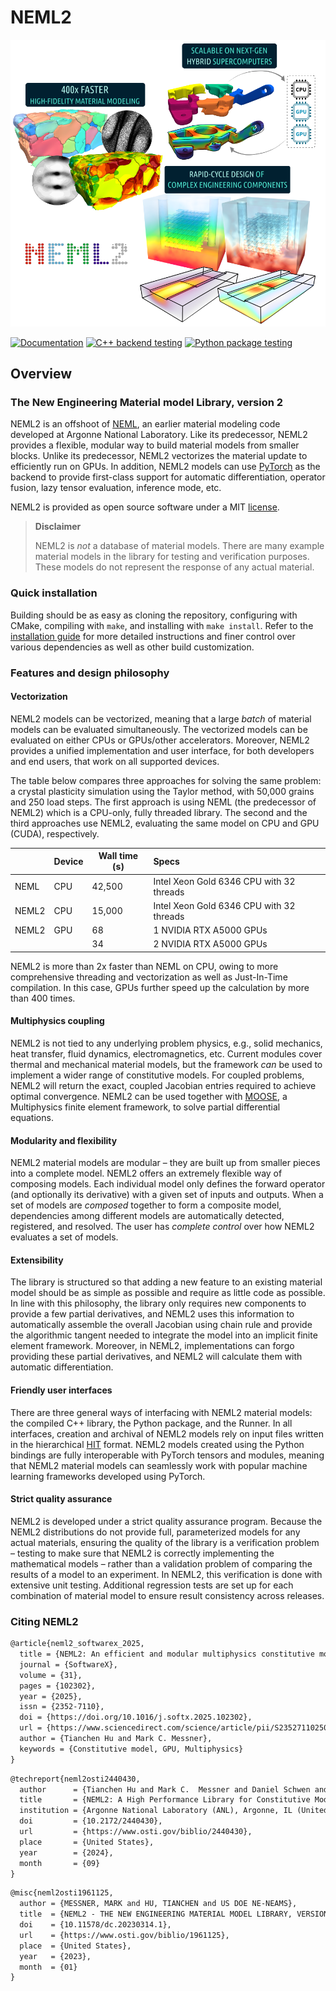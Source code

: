 # NEML2

![](doc/content/asset/cover_min.png)

[![Documentation](https://github.com/applied-material-modeling/neml2/actions/workflows/build_docs.yml/badge.svg?branch=main)](https://applied-material-modeling.github.io/neml2/) [![C++ backend testing](https://github.com/applied-material-modeling/neml2/actions/workflows/cpp.yml/badge.svg?branch=main)](https://github.com/applied-material-modeling/neml2/actions/workflows/cpp.yml) [![Python package testing](https://github.com/applied-material-modeling/neml2/actions/workflows/python.yml/badge.svg?branch=main)](https://github.com/applied-material-modeling/neml2/actions/workflows/python.yml)

## Overview

### The New Engineering Material model Library, version 2

NEML2 is an offshoot of [NEML](https://github.com/Argonne-National-Laboratory/neml), an earlier material modeling code developed at Argonne National Laboratory.
Like its predecessor, NEML2 provides a flexible, modular way to build material models from smaller blocks.
Unlike its predecessor, NEML2 vectorizes the material update to efficiently run on GPUs. In addition, NEML2 models can use [PyTorch](https://pytorch.org/cppdocs/) as the backend to provide first-class support for automatic differentiation, operator fusion, lazy tensor evaluation, inference mode, etc.

NEML2 is provided as open source software under a MIT [license](https://raw.githubusercontent.com/applied-material-modeling/neml2/main/LICENSE).

> **Disclaimer**
>
> NEML2 is _not_ a database of material models. There are many example material models in the library for testing and verification purposes. These models do not represent the response of any actual material.

### Quick installation

Building should be as easy as cloning the repository, configuring with CMake, compiling with `make`, and installing with `make install`. Refer to the [installation guide](https://applied-material-modeling.github.io/neml2/install.html) for more detailed instructions and finer control over various dependencies as well as other build customization.

### Features and design philosophy

#### Vectorization

NEML2 models can be vectorized, meaning that a large _batch_ of material models can be evaluated simultaneously. The vectorized models can be evaluated on either CPUs or GPUs/other accelerators. Moreover, NEML2 provides a unified implementation and user interface, for both developers and end users, that work on all supported devices.

The table below compares three approaches for solving the same problem: a crystal plasticity simulation using the Taylor method, with 50,000 grains and 250 load steps. The first approach is using NEML (the predecessor of NEML2) which is a CPU-only, fully threaded library. The second and the third approaches use NEML2, evaluating the same model on CPU and GPU (CUDA), respectively.

|       | Device | Wall time (s) | Specs                                    |
| ----- | ------ | ------------- | :--------------------------------------- |
| NEML  | CPU    | 42,500        | Intel Xeon Gold 6346 CPU with 32 threads |
| NEML2 | CPU    | 15,000        | Intel Xeon Gold 6346 CPU with 32 threads |
| NEML2 | GPU    | 68            | 1 NVIDIA RTX A5000 GPUs                  |
|       |        | 34            | 2 NVIDIA RTX A5000 GPUs                  |

NEML2 is more than 2x faster than NEML on CPU, owing to more comprehensive threading and vectorization as well as Just-In-Time compilation. In this case, GPUs further speed up the calculation by more than 400 times.

#### Multiphysics coupling

NEML2 is not tied to any underlying problem physics, e.g., solid mechanics, heat transfer, fluid dynamics, electromagnetics, etc. Current modules cover thermal and mechanical material models, but the framework *can* be used to implement a wider range of constitutive models. For coupled problems, NEML2 will return the exact, coupled Jacobian entries required to achieve optimal convergence. NEML2 can be used together with [MOOSE](https://mooseframework.inl.gov/), a Multiphysics finite element framework, to solve partial differential equations.

#### Modularity and flexibility

NEML2 material models are modular – they are built up from smaller pieces into a complete model. NEML2 offers an extremely flexible way of composing models. Each individual model only defines the forward operator (and optionally its derivative) with a given set of inputs and outputs. When a set of models are *composed* together to form a composite model, dependencies among different models are automatically detected, registered, and resolved. The user has *complete control* over how NEML2 evaluates a set of models.

#### Extensibility

The library is structured so that adding a new feature to an existing material model should be as simple as possible and require as little code as possible. In line with this philosophy, the library only requires new components to provide a few partial derivatives, and NEML2 uses this information to automatically assemble the overall Jacobian using chain rule and provide the algorithmic tangent needed to integrate the model into an implicit finite element framework.  Moreover, in NEML2, implementations can forgo providing these partial derivatives, and NEML2 will calculate them with automatic differentiation.

#### Friendly user interfaces

There are three general ways of interfacing with NEML2 material models: the compiled C++ library, the Python package, and the Runner. In all interfaces, creation and archival of NEML2 models rely on input files written in the hierarchical [HIT](https://github.com/idaholab/moose/tree/master/framework/contrib/hit) format. NEML2 models created using the Python bindings are fully interoperable with PyTorch tensors and modules, meaning that NEML2 material models can seamlessly work with popular machine learning frameworks developed using PyTorch.

#### Strict quality assurance

NEML2 is developed under a strict quality assurance program. Because the NEML2 distributions do not provide full, parameterized models for any actual materials, ensuring the quality of the library is a verification problem – testing to make sure that NEML2 is correctly implementing the mathematical models – rather than a validation problem of comparing the results of a model to an experiment. In NEML2, this verification is done with extensive unit testing. Additional regression tests are set up for each combination of material model to ensure result consistency across releases.

### Citing NEML2

```tex
@article{neml2_softwarex_2025,
  title = {NEML2: An efficient and modular multiphysics constitutive modeling library for hybrid computing environments},
  journal = {SoftwareX},
  volume = {31},
  pages = {102302},
  year = {2025},
  issn = {2352-7110},
  doi = {https://doi.org/10.1016/j.softx.2025.102302},
  url = {https://www.sciencedirect.com/science/article/pii/S2352711025002687},
  author = {Tianchen Hu and Mark C. Messner},
  keywords = {Constitutive model, GPU, Multiphysics}
}
```

```tex
@techreport{neml2osti2440430,
  author      = {Tianchen Hu and Mark C.  Messner and Daniel Schwen and Lynn B.  Munday and Dewen Yushu},
  title       = {NEML2: A High Performance Library for Constitutive Modeling},
  institution = {Argonne National Laboratory (ANL), Argonne, IL (United States); Idaho National Laboratory (INL), Idaho Falls, ID (United States)},
  doi         = {10.2172/2440430},
  url         = {https://www.osti.gov/biblio/2440430},
  place       = {United States},
  year        = {2024},
  month       = {09}
}
```

```tex
@misc{neml2osti1961125,
  author = {MESSNER, MARK and HU, TIANCHEN and US DOE NE-NEAMS},
  title  = {NEML2 - THE NEW ENGINEERING MATERIAL MODEL LIBRARY, VERSION 2},
  doi    = {10.11578/dc.20230314.1},
  url    = {https://www.osti.gov/biblio/1961125},
  place  = {United States},
  year   = {2023},
  month  = {01}
}
```
